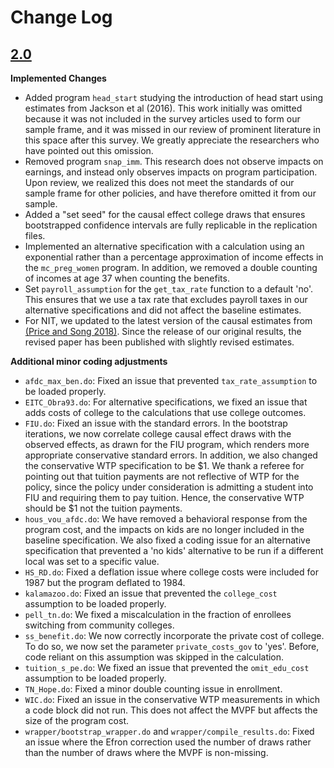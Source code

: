 # Change Log

## [2.0](https://github.com/Opportunitylab/welfare_analysis/tree/v2.0)

**Implemented Changes**
- Added program `head_start` studying the introduction of head start using estimates from Jackson et al (2016). This work initially was omitted because it was not included in the survey articles used to form our sample frame, and it was missed in our review of prominent literature in this space after this survey. We greatly appreciate the researchers who have pointed out this omission.
- Removed program `snap_imm`. This research does not observe impacts on earnings, and instead only observes impacts on program participation. Upon review, we realized this does not meet the standards of our sample frame for other policies, and have therefore omitted it from our sample.
- Added a "set seed" for the causal effect college draws that ensures bootstrapped confidence intervals are fully replicable in the replication files.
- Implemented an alternative specification with a calculation using an exponential rather than a percentage approximation of income effects in the `mc_preg_women` program. In addition, we removed a double counting of incomes at age 37 when counting the benefits.
- Set `payroll_assumption` for the `get_tax_rate` function to a default 'no'. This ensures that we use a tax rate that excludes payroll taxes in our alternative specifications and did not affect the baseline estimates.
- For NIT, we updated to the latest version of the causal estimates from [(Price and Song 2018)](https://www.davidjonathanprice.com/docs/djprice_jsong_simedime_WP621.pdf). Since the release of our original results, the revised paper has been published with slightly revised estimates.


**Additional minor coding adjustments**
-  `afdc_max_ben.do`: Fixed an issue that prevented `tax_rate_assumption` to be loaded properly.
- `EITC_Obra93.do`: For alternative specifications, we fixed an issue that adds costs of college to the calculations that use college outcomes.
- `FIU.do`: Fixed an issue with the standard errors. In the bootstrap iterations, we now correlate college causal effect draws with the observed effects, as drawn for the FIU program, which renders more appropriate conservative standard errors. In addition, we also changed the conservative WTP specification to be $1. We thank a referee for pointing out that tuition payments are not reflective of WTP for the policy, since the policy under consideration is admitting a student into FIU and requiring them to pay tuition. Hence, the conservative WTP should be $1 not the tuition payments.
- `hous_vou_afdc.do`: We have removed a behavioral response from the program cost, and the impacts on kids are no longer included in the baseline specification. We also fixed a coding issue for an alternative specification that prevented a 'no kids' alternative to be run if a different local was set to a specific value.
- `HS_RD.do`: Fixed a deflation issue where college costs were included for 1987 but the program deflated to 1984.
- `kalamazoo.do`: Fixed an issue that prevented the `college_cost` assumption to be loaded properly.
- `pell_tn.do`: We fixed a miscalculation in the fraction of enrollees switching from community colleges.
- `ss_benefit.do`: We now correctly incorporate the private cost of college. To do so, we now set the parameter `private_costs_gov` to 'yes'. Before, code reliant on this assumption was skipped in the calculation.
- `tuition_s_pe.do`: We fixed an issue that prevented the `omit_edu_cost` assumption to be loaded properly.
- `TN_Hope.do`: Fixed a minor double counting issue in enrollment.
- `WIC.do`: Fixed an issue in the conservative WTP measurements in which a code block did not run. This does not affect the MVPF but affects the size of the program cost.
- `wrapper/bootstrap_wrapper.do` and `wrapper/compile_results.do`: Fixed an issue where the Efron correction used the number of draws rather than the number of draws where the MVPF is non-missing.
